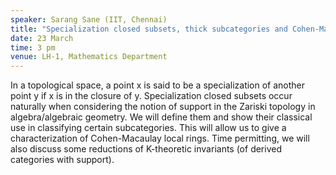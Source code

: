 ```yaml
---
speaker: Sarang Sane (IIT, Chennai) 
title: "Specialization closed subsets, thick subcategories and Cohen-Macaulay rings"
date: 23 March
time: 3 pm
venue: LH-1, Mathematics Department
---
```


In a topological space, a point x is said to be a specialization of another point y
if x is in the closure of y. Specialization closed subsets occur naturally when
considering the notion of support in the Zariski topology in algebra/algebraic geometry.
We will define them and show their classical use in classifying certain subcategories.
This will allow us to give a characterization of Cohen-Macaulay local rings. Time
permitting, we will also discuss some reductions of K-theoretic invariants (of
derived categories with support).
